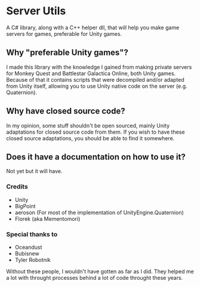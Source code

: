 # Server Utils

A C# library, along with a C++ helper dll, that will help you make game servers for games, preferable for Unity games.

## Why "preferable Unity games"?

I made this library with the knowledge I gained from making private servers for Monkey Quest and Battlestar Galactica Online, both Unity games. Because of that it contains scripts that were decompiled and/or adapted from Unity itself, allowing you to use Unity native code on the server (e.g. Quaternion).

## Why have closed source code?

In my opinion, some stuff shouldn't be open sourced, mainly Unity adaptations for closed source code from them. If you wish to have these closed source adaptations, you should be able to find it somewhere.

## Does it have a documentation on how to use it?

Not yet but it will have. 

### Credits

- Unity
- BigPoint
- aeroson (For most of the implementation of UnityEngine.Quaternion)
- Florek (aka Mementomori)

### Special thanks to

- Oceandust
- Bubisnew
- Tyler Robotnik

Without these people, I wouldn't have gotten as far as I did. They helped me a lot with throught processes behind a lot of code throught these years.
